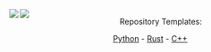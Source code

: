 <img align="left" src="https://github-readme-stats.vercel.app/api?username=Xithrius&&layout=compact&count_private=true&show_icons=true&hide_border=true&include_all_commits=true&bg_color=0D1117&title_color=FFFFFF&text_color=FFFFFF&icon_color=FFFFFF"/>
<img align="left" src="https://github-readme-stats.vercel.app/api/top-langs/?username=Xithrius&layout=compact&hide_border=true&card_width=250&bg_color=0D1117&title_color=FFFFFF&text_color=FFFFFF&icon_color=FFFFFF"/>

<p align="center">Repository Templates:</p>
<p align="center">
    <a href="https://github.com/Xithrius/python-project-template">Python</a> -
    <a href="https://github.com/Xithrius/rust-project-template">Rust</a> -
    <a href="https://github.com/Xithrius/cpp-project-template">C++</a>
</p>
